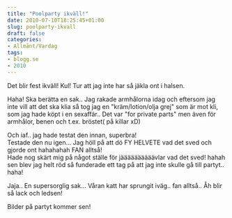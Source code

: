 ```yaml
---
title: "Poolparty ikväll!"
date: 2010-07-10T18:25:45+01:00
slug: poolparty-ikvall
draft: false
categories:
- Allmänt/Vardag
tags:
- blogg.se
- 2010
---
```

Det blir fest ikväll! Kul! Tur att jag inte har så jäkla ont i halsen.  
  
Haha! Ska berätta en sak.. Jag rakade armhålorna idag och eftersom jag inte vill att det ska klia så tog jag en "kräm/lotion/olja grej" som är mot kli, som jag hade köpt i en sexaffär.. Det var "for private parts" men även för armhålor, benen och t.ex. bröstet( på killar xD)  
  
Och iaf.. jag hade testat den innan, superbra!  
Testade den nu igen... Jag höll på att dö FY HELVETE vad det sved och gjorde ont hahahahah FAN alltså!  
Hade nog skärt mig på något ställe för jäääääääääävlar vad det sved! hahah sen blev jag helt röd så funderade ett tag på att jag inte skulle gå till partyt.. haha!  
  
Jaja.. En supersorglig sak... Våran katt har sprungit iväg.. fan alltså.. Åh blir så lack och ledsen!  
  
  
Bilder på partyt kommer sen!